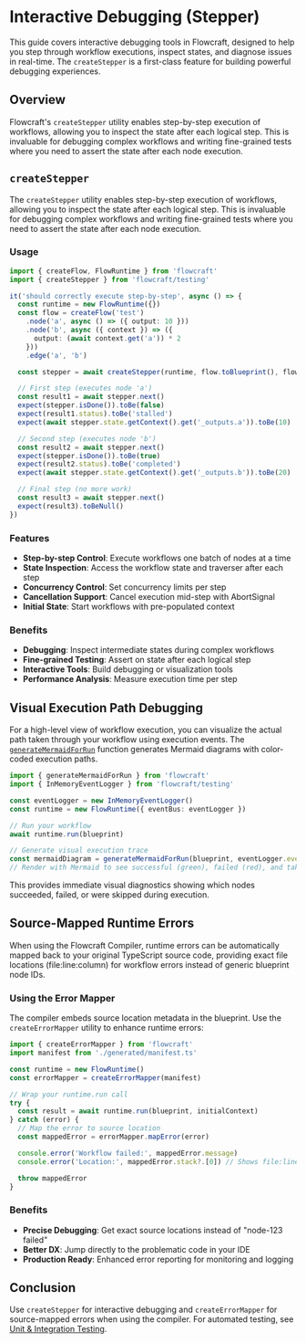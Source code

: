 # Interactive Debugging (Stepper)

This guide covers interactive debugging tools in Flowcraft, designed to help you step through workflow executions, inspect states, and diagnose issues in real-time. The `createStepper` is a first-class feature for building powerful debugging experiences.

## Overview

Flowcraft's `createStepper` utility enables step-by-step execution of workflows, allowing you to inspect the state after each logical step. This is invaluable for debugging complex workflows and writing fine-grained tests where you need to assert the state after each node execution.

<DemoSteps />

## `createStepper`

The `createStepper` utility enables step-by-step execution of workflows, allowing you to inspect the state after each logical step. This is invaluable for debugging complex workflows and writing fine-grained tests where you need to assert the state after each node execution.

### Usage

```typescript
import { createFlow, FlowRuntime } from 'flowcraft'
import { createStepper } from 'flowcraft/testing'

it('should correctly execute step-by-step', async () => {
  const runtime = new FlowRuntime({})
  const flow = createFlow('test')
    .node('a', async () => ({ output: 10 }))
    .node('b', async ({ context }) => ({
      output: (await context.get('a')) * 2
    }))
    .edge('a', 'b')

  const stepper = await createStepper(runtime, flow.toBlueprint(), flow.getFunctionRegistry())

  // First step (executes node 'a')
  const result1 = await stepper.next()
  expect(stepper.isDone()).toBe(false)
  expect(result1.status).toBe('stalled')
  expect(await stepper.state.getContext().get('_outputs.a')).toBe(10)

  // Second step (executes node 'b')
  const result2 = await stepper.next()
  expect(stepper.isDone()).toBe(true)
  expect(result2.status).toBe('completed')
  expect(await stepper.state.getContext().get('_outputs.b')).toBe(20)

  // Final step (no more work)
  const result3 = await stepper.next()
  expect(result3).toBeNull()
})
```

### Features

- **Step-by-step Control**: Execute workflows one batch of nodes at a time
- **State Inspection**: Access the workflow state and traverser after each step
- **Concurrency Control**: Set concurrency limits per step
- **Cancellation Support**: Cancel execution mid-step with AbortSignal
- **Initial State**: Start workflows with pre-populated context

### Benefits

- **Debugging**: Inspect intermediate states during complex workflows
- **Fine-grained Testing**: Assert on state after each logical step
- **Interactive Tools**: Build debugging or visualization tools
- **Performance Analysis**: Measure execution time per step

## Visual Execution Path Debugging

For a high-level view of workflow execution, you can visualize the actual path taken through your workflow using execution events. The [`generateMermaidForRun`](/api/analysis#generatemermaidforrun-blueprint-events) function generates Mermaid diagrams with color-coded execution paths.

```typescript
import { generateMermaidForRun } from 'flowcraft'
import { InMemoryEventLogger } from 'flowcraft/testing'

const eventLogger = new InMemoryEventLogger()
const runtime = new FlowRuntime({ eventBus: eventLogger })

// Run your workflow
await runtime.run(blueprint)

// Generate visual execution trace
const mermaidDiagram = generateMermaidForRun(blueprint, eventLogger.events)
// Render with Mermaid to see successful (green), failed (red), and taken (blue) paths
```

This provides immediate visual diagnostics showing which nodes succeeded, failed, or were skipped during execution.

## Source-Mapped Runtime Errors

When using the Flowcraft Compiler, runtime errors can be automatically mapped back to your original TypeScript source code, providing exact file locations (file:line:column) for workflow errors instead of generic blueprint node IDs.

### Using the Error Mapper

The compiler embeds source location metadata in the blueprint. Use the `createErrorMapper` utility to enhance runtime errors:

```typescript
import { createErrorMapper } from 'flowcraft'
import manifest from './generated/manifest.ts'

const runtime = new FlowRuntime()
const errorMapper = createErrorMapper(manifest)

// Wrap your runtime.run call
try {
  const result = await runtime.run(blueprint, initialContext)
} catch (error) {
  // Map the error to source location
  const mappedError = errorMapper.mapError(error)

  console.error('Workflow failed:', mappedError.message)
  console.error('Location:', mappedError.stack?.[0]) // Shows file:line:column

  throw mappedError
}
```

### Benefits

- **Precise Debugging**: Get exact source locations instead of "node-123 failed"
- **Better DX**: Jump directly to the problematic code in your IDE
- **Production Ready**: Enhanced error reporting for monitoring and logging

## Conclusion

Use `createStepper` for interactive debugging and `createErrorMapper` for source-mapped errors when using the compiler. For automated testing, see [Unit & Integration Testing](/guide/testing).
